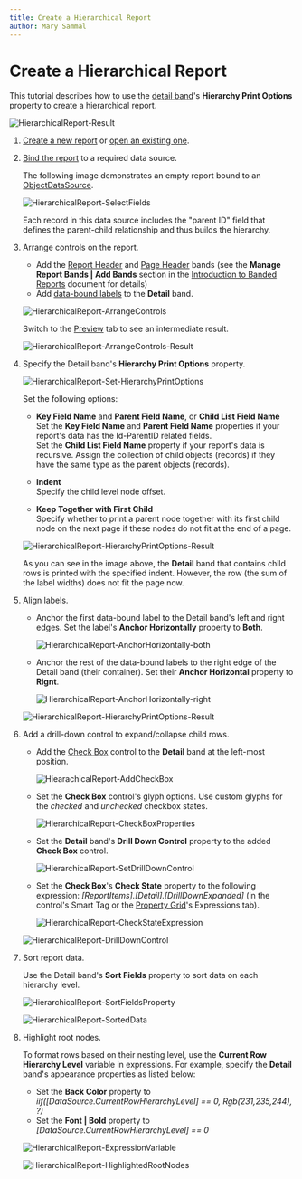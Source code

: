 ```yaml
---
title: Create a Hierarchical Report
author: Mary Sammal
---
```

# Create a Hierarchical Report

This tutorial describes how to use the [detail band](..\introduction-to-banded-reports.md)'s **Hierarchy Print Options** property to create a hierarchical report.

![HierarchicalReport-Result](../../../../images/eurd-HierarchicalReport-Result.png) 

1. [Create a new report](../add-new-reports.md) or [open an existing one](../open-reports.md).

2. [Bind the report](../bind-to-data.md) to a required data source.

    The following image demonstrates an empty report bound to an [ObjectDataSource](..\bind-to-data\bind-a-report-to-an-object-data-source.md).

    ![HierarchicalReport-SelectFields](../../../../images/eurd-HieararchicalReport-CreateReport.png)

    Each record in this data source includes the "parent ID" field that defines the parent-child relationship and thus builds the hierarchy.

3. Arrange controls on the report.

    - Add the [Report Header](..\introduction-to-banded-reports.md) and [Page Header](..\introduction-to-banded-reports.md) bands (see the **Manage Report Bands | Add Bands** section in the [Introduction to Banded Reports](..\introduction-to-banded-reports.md) document for details)
    - Add [data-bound labels](..\use-report-elements\use-basic-report-controls\label.md) to the **Detail** band.

    ![HierarchicalReport-ArrangeControls](../../../../images/eurd-win-HierarchicalReport-ArrangeControls.png)

    Switch to the [Preview](..\preview-print-and-export-reports.md) tab to see an intermediate result.

    ![HierarchicalReport-ArrangeControls-Result](../../../../images/eurd-win-HierarchicalReport-ArrangeControls-Result.png)

4. Specify the Detail band's **Hierarchy Print Options** property.

    ![HierarchicalReport-Set-HierarchyPrintOptions](../../../../images/eurd-win-HierarchicalReport-Set-HierarchyPrintOptions.png)

    Set the following options:

    - **Key Field Name** and **Parent Field Name**, or **Child List Field Name**  
    Set the **Key Field Name** and **Parent Field Name** properties if your report's data has the Id-ParentID related fields.  
    Set the **Child List Field Name** property if your report's data is recursive. Assign the collection of child objects (records) if they have the same type as the parent objects (records).
    
    - **Indent**   
    Specify the child level node offset.

    - **Keep Together with First Child**  
    Specify whether to print a parent node together with its first child node on the next page if these nodes do not fit at the end of a page.

    ![HierarchicalReport-HierarchyPrintOptions-Result](../../../../images/eurd-win-HierarchicalReport-HierarchyPrintOptions-Result.png)

    As you can see in the image above, the **Detail** band that contains child rows is printed with the specified indent. However, the row (the sum of the label widths) does not fit the page now.

5. Align labels.

    - Anchor the first data-bound label to the Detail band's left and right edges. Set the label's **Anchor Horizontally** property to **Both**.

        ![HierarchicalReport-AnchorHorizontally-both](../../../../images/eurd-win-hierarchicalreports-anchorhorizontally-both.png)

    - Anchor the rest of the data-bound labels to the right edge of the Detail band (their container). Set their **Anchor Horizontal** property to **Rignt**.    

        ![HierarchicalReport-AnchorHorizontally-right](../../../../images/eurd-win-hierarchicalreports-anchorhorizontally-right.png)

    ![HierarchicalReport-HierarchyPrintOptions-Result](../../../../images/eurs-win-HierarchicalReport-AnchoringResult.png)

6. Add a drill-down control to expand/collapse child rows.

    - Add the [Check Box](..\use-report-elements\use-basic-report-controls\check-box.md) control to the **Detail** band at the left-most position.

        ![HiearachicalReport-AddCheckBox](../../../../images/eurd-win-HiearachicalReport-AddCheckBox.png)

    - Set the **Check Box** control's glyph options. Use custom glyphs for the *checked* and *unchecked* checkbox states.

        ![HierarchicalReport-CheckBoxProperties](../../../../images/eurd-win-HierarchicalReport-CheckBoxProperties.png)

    - Set the **Detail** band's **Drill Down Control** property to the added **Check Box** control.

        ![HierarchicalReport-SetDrillDownControl](../../../../images/eurd-win-HierarchicalReport-SetDrillDownControl.png)

    - Set the **Check Box**'s **Check State** property to the following expression: *[ReportItems].[Detail].[DrillDownExpanded]* (in the control's Smart Tag or the [Property Grid](..\report-designer-tools\ui-panels\property-grid.md)'s Expressions tab).

        ![HierarchicalReport-CheckStateExpression](../../../../images/eurd-win-HierarchicalReport-CheckStateExpression.png)

    ![HierarchicalReport-DrillDownControl](../../../../images/eurd-win-HierarchicalReport-DrillDownControl.png)


7. Sort report data.

    Use the Detail band's **Sort Fields** property to sort data on each hierarchy level.

    ![HierarchicalReport-SortFieldsProperty](../../../../images/eurd-win-HierarchicalReport-SortFieldsProperty.png)

    ![HierarchicalReport-SortedData](../../../../images/eurd-win-HierarchicalReport-SortedData.png)

8. Highlight root nodes.

    To format rows based on their nesting level, use the **Current Row Hierarchy Level** variable in expressions. For example, specify the **Detail** band's appearance properties as listed below:

    - Set the **Back Color** property to *iif([DataSource.CurrentRowHierarchyLevel] == 0, Rgb(231,235,244), ?)*
    - Set the **Font | Bold** property to *[DataSource.CurrentRowHierarchyLevel] == 0*

    ![HierarchicalReport-ExpressionVariable](../../../../images/eurd-win-HierarchicalReport-ExpressionVariable.png)

    ![HierarchicalReport-HighlightedRootNodes](../../../../images/eurd-win-HierarchicalReport-HighlightedRootNodes.png)

